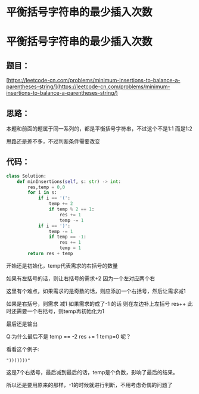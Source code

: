 # 平衡括号字符串的最少插入次数



# 平衡括号字符串的最少插入次数

## 题目：

[https://leetcode-cn.com/problems/minimum-insertions-to-balance-a-parentheses-string/](https://leetcode-cn.com/problems/minimum-insertions-to-balance-a-parentheses-string/)

## 思路：

本题和前面的题属于同一系列的，都是平衡括号字符串，不过这个不是1:1 而是1:2

思路还是差不多，不过判断条件需要改变

## 代码：

```python
class Solution:
    def minInsertions(self, s: str) -> int:
        res,temp = 0,0
        for i in s:
            if i == '(':
                temp += 2
                if temp % 2 == 1:
                    res += 1
                    temp -= 1
            if i == ')':
                temp -= 1
                if temp == -1:
                    res += 1
                    temp = 1
        return res + temp
```

开始还是初始化，temp代表需求的右括号的数量

如果有左括号的话，则让右括号的需求+2 因为一个左对应两个右

这里有个难点，如果需求的是奇数的话，则应添加一个右括号，然后让需求减1

如果是右括号，则需求 减1 如果需求的成了-1 的话  则在左边补上左括号 res++ 此时还需要一个右括号，则temp再初始化为1

最后还是输出

Q:为什么最后不是 temp == -2   res += 1   temp=0 呢？

看看这个例子:

`")))))))"`

这是7个右括号，最后减到最后的话，temp是个负数，影响了最后的结果。

所以还是要用原来的那样，-1的时候就进行判断，不用考虑奇偶的问题了
